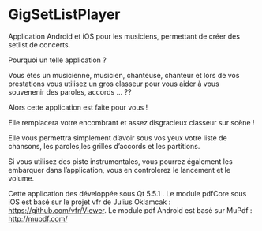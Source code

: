 # GigSetListPlayer
Application Android et iOS pour les musiciens, permettant de créer des setlist de concerts.

Pourquoi un telle application ?

Vous êtes un musicienne, musicien, chanteuse, chanteur et lors de vos prestations vous utilisez un gros classeur pour vous aider à vous souvenenir des paroles, accords ... ??

Alors cette application est faite pour vous !

Elle remplacera votre encombrant et assez disgracieux classeur sur scène !

Elle vous permettra simplement d’avoir sous vos yeux votre liste de chansons, les paroles,les grilles d’accords et les partitions.

Si vous utilisez des piste instrumentales, vous pourrez également les embarquer dans l’application, vous en controlerez le lancement et le volume.

Cette application des développée sous Qt 5.5.1 .
Le module pdfCore sous iOS est basé sur le projet vfr de Julius Oklamcak : https://github.com/vfr/Viewer.
Le module pdf Android est basé sur MuPdf : http://mupdf.com/



